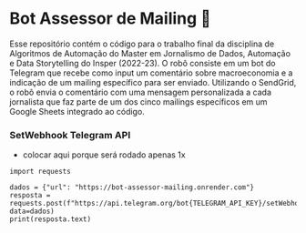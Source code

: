 # Bot Assessor de Mailing 📩
Esse repositório contém o código para o trabalho final da disciplina de Algoritmos de Automação do Master em Jornalismo de Dados, Automação e Data Storytelling do Insper (2022-23). O robô consiste em um bot do Telegram que recebe como input um comentário sobre macroeconomia e a indicação de um mailing específico para ser enviado. Utilizando o SendGrid, o robô envia o comentário com uma mensagem personalizada a cada jornalista que faz parte de um dos cinco mailings específicos em um Google Sheets integrado ao código.  

### SetWebhook Telegram API
- colocar aqui porque será rodado apenas 1x

```
import requests

dados = {"url": "https://bot-assessor-mailing.onrender.com"}
resposta = requests.post(f"https://api.telegram.org/bot{TELEGRAM_API_KEY}/setWebhook", data=dados)
print(resposta.text)
```
